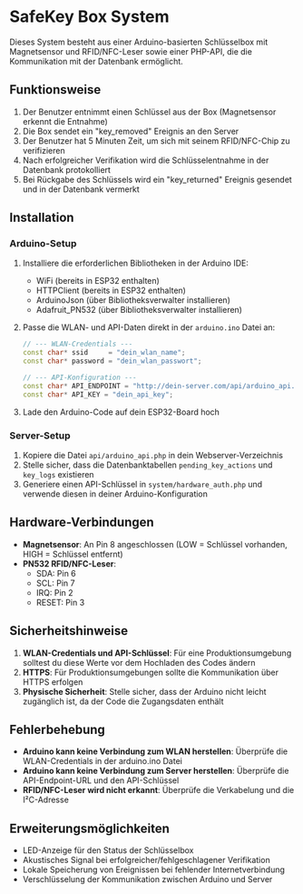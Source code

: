 # SafeKey Box System

Dieses System besteht aus einer Arduino-basierten Schlüsselbox mit Magnetsensor und RFID/NFC-Leser sowie einer PHP-API, die die Kommunikation mit der Datenbank ermöglicht.

## Funktionsweise

1. Der Benutzer entnimmt einen Schlüssel aus der Box (Magnetsensor erkennt die Entnahme)
2. Die Box sendet ein "key_removed" Ereignis an den Server
3. Der Benutzer hat 5 Minuten Zeit, um sich mit seinem RFID/NFC-Chip zu verifizieren
4. Nach erfolgreicher Verifikation wird die Schlüsselentnahme in der Datenbank protokolliert
5. Bei Rückgabe des Schlüssels wird ein "key_returned" Ereignis gesendet und in der Datenbank vermerkt

## Installation

### Arduino-Setup

1. Installiere die erforderlichen Bibliotheken in der Arduino IDE:
   - WiFi (bereits in ESP32 enthalten)
   - HTTPClient (bereits in ESP32 enthalten)
   - ArduinoJson (über Bibliotheksverwalter installieren)
   - Adafruit_PN532 (über Bibliotheksverwalter installieren)

2. Passe die WLAN- und API-Daten direkt in der `arduino.ino` Datei an:
   ```cpp
   // --- WLAN-Credentials ---
   const char* ssid     = "dein_wlan_name";
   const char* password = "dein_wlan_passwort";

   // --- API-Konfiguration ---
   const char* API_ENDPOINT = "http://dein-server.com/api/arduino_api.php";
   const char* API_KEY = "dein_api_key";
   ```

3. Lade den Arduino-Code auf dein ESP32-Board hoch

### Server-Setup

1. Kopiere die Datei `api/arduino_api.php` in dein Webserver-Verzeichnis
2. Stelle sicher, dass die Datenbanktabellen `pending_key_actions` und `key_logs` existieren
3. Generiere einen API-Schlüssel in `system/hardware_auth.php` und verwende diesen in deiner Arduino-Konfiguration

## Hardware-Verbindungen

- **Magnetsensor**: An Pin 8 angeschlossen (LOW = Schlüssel vorhanden, HIGH = Schlüssel entfernt)
- **PN532 RFID/NFC-Leser**:
  - SDA: Pin 6
  - SCL: Pin 7
  - IRQ: Pin 2
  - RESET: Pin 3

## Sicherheitshinweise

1. **WLAN-Credentials und API-Schlüssel**: Für eine Produktionsumgebung solltest du diese Werte vor dem Hochladen des Codes ändern
2. **HTTPS**: Für Produktionsumgebungen sollte die Kommunikation über HTTPS erfolgen
3. **Physische Sicherheit**: Stelle sicher, dass der Arduino nicht leicht zugänglich ist, da der Code die Zugangsdaten enthält

## Fehlerbehebung

- **Arduino kann keine Verbindung zum WLAN herstellen**: Überprüfe die WLAN-Credentials in der arduino.ino Datei
- **Arduino kann keine Verbindung zum Server herstellen**: Überprüfe die API-Endpoint-URL und den API-Schlüssel
- **RFID/NFC-Leser wird nicht erkannt**: Überprüfe die Verkabelung und die I²C-Adresse

## Erweiterungsmöglichkeiten

- LED-Anzeige für den Status der Schlüsselbox
- Akustisches Signal bei erfolgreicher/fehlgeschlagener Verifikation
- Lokale Speicherung von Ereignissen bei fehlender Internetverbindung
- Verschlüsselung der Kommunikation zwischen Arduino und Server
